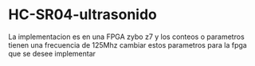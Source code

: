 # HC-SR04-ultrasonido
La implementacion es en una FPGA zybo z7 y los conteos o parametros tienen una frecuencia de 125Mhz cambiar estos parametros para la fpga que se desee implementar 
